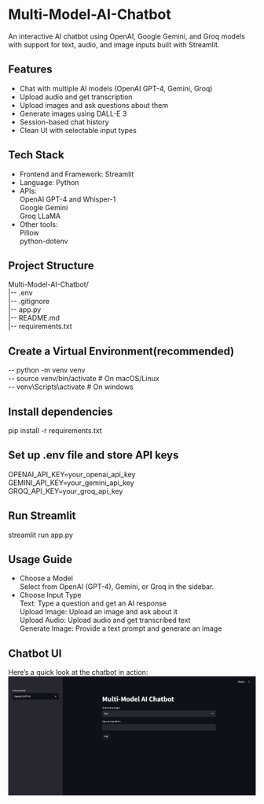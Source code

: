 # Multi-Model-AI-Chatbot
An interactive AI chatbot using OpenAI, Google Gemini, and Groq models with support for text, audio, and image inputs built with Streamlit.

## Features
- Chat with multiple AI models (OpenAI GPT-4, Gemini, Groq)
- Upload audio and get transcription
- Upload images and ask questions about them
- Generate images using DALL-E 3
- Session-based chat history
- Clean UI with selectable input types

## Tech Stack
- Frontend and Framework: Streamlit
- Language: Python
- APIs:<br> OpenAI GPT-4 and Whisper-1<br> Google Gemini<br> Groq LLaMA
- Other tools:<br> Pillow<br> python-dotenv

## Project Structure
Multi-Model-AI-Chatbot/<br>
|-- .env<br>
|-- .gitignore<br>
|-- app.py<br>
|-- README.md <br>
|-- requirements.txt

## Create a Virtual Environment(recommended)<br>
-- python -m venv venv<br>
-- source venv/bin/activate   # On macOS/Linux<br>
-- venv\Scripts\activate # On windows

## Install dependencies
pip install -r requirements.txt

## Set up .env file and store API keys<br>
OPENAI_API_KEY=your_openai_api_key<br>
GEMINI_API_KEY=your_gemini_api_key<br>
GROQ_API_KEY=your_groq_api_key

## Run Streamlit
streamlit run app.py

## Usage Guide
- Choose a Model<br> Select from OpenAI (GPT-4), Gemini, or Groq in the sidebar.
- Choose Input Type<br> Text: Type a question and get an AI response<br> Upload Image: Upload an image and ask about it<br> Upload Audio: Upload audio and get transcribed text<br> Generate Image: Provide a text prompt and generate an image

## Chatbot UI<br>
Here’s a quick look at the chatbot in action:<br>
![Chatbot Screenshot](screenshots/chatbot_ui.png)
